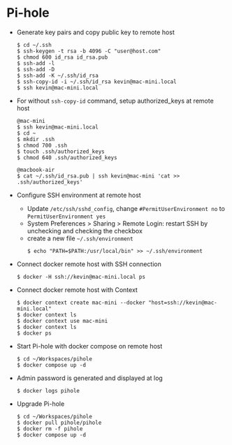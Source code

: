 
# Pi-hole

* Generate key pairs and copy public key to remote host
    ```shell
    $ cd ~/.ssh
    $ ssh-keygen -t rsa -b 4096 -C "user@host.com"
    $ chmod 600 id_rsa id_rsa.pub
    $ ssh-add -l
    $ ssh-add -D
    $ ssh-add -K ~/.ssh/id_rsa
    $ ssh-copy-id -i ~/.ssh/id_rsa kevin@mac-mini.local
    $ ssh kevin@mac-mini.local
    ```

* For without `ssh-copy-id` command, setup authorized_keys at remote host
    ```shell
    @mac-mini
    $ ssh kevin@mac-mini.local
    $ cd ~
    $ mkdir .ssh
    $ chmod 700 .ssh
    $ touch .ssh/authorized_keys
    $ chmod 640 .ssh/authorized_keys

    @macbook-air
    $ cat ~/.ssh/id_rsa.pub | ssh kevin@mac-mini 'cat >> .ssh/authorized_keys'
    ```

* Configure SSH environment at remote host
    - Update `/etc/ssh/sshd_config`, change `#PermitUserEnvironment no` to `PermitUserEnvironment yes`
    - System Preferences > Sharing > Remote Login: restart SSH by unchecking and checking the checkbox
    - create a new file `~/.ssh/environment`
        ```shell
        $ echo "PATH=$PATH:/usr/local/bin" >> ~/.ssh/environment
        ```

* Connect docker remote host with SSH connection
    ```shell
    $ docker -H ssh://kevin@mac-mini.local ps
    ```

* Connect docker remote host with Context
    ```shell
    $ docker context create mac-mini --docker "host=ssh://kevin@mac-mini.local"
    $ docker context ls
    $ docker context use mac-mini
    $ docker context ls
    $ docker ps
    ```

* Start Pi-hole with docker compose on remote host
    ```shell
    $ cd ~/Workspaces/pihole
    $ docker compose up -d
    ```

* Admin password is generated and displayed at log
    ```shell
    $ docker logs pihole
    ```

* Upgrade Pi-hole
    ```shell
    $ cd ~/Workspaces/pihole
    $ docker pull pihole/pihole
    $ docker rm -f pihole
    $ docker compose up -d
    ```
